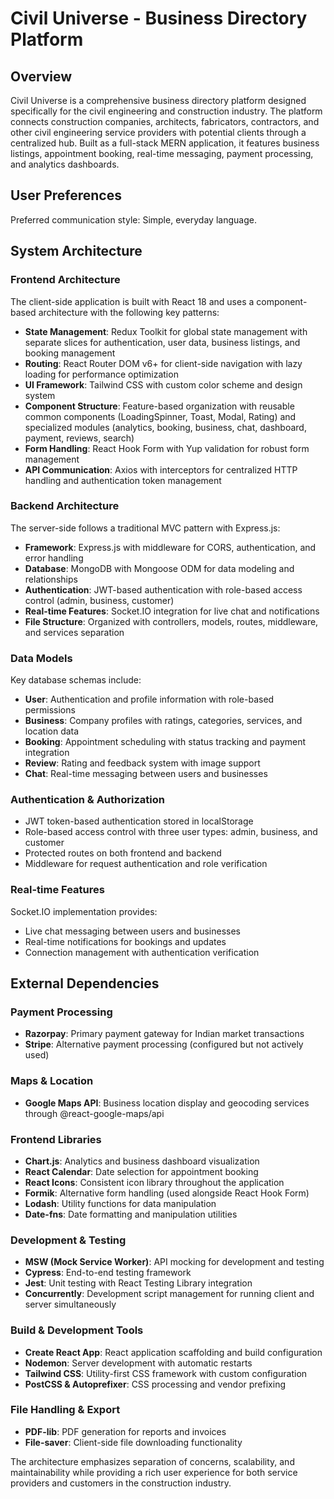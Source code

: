 # Civil Universe - Business Directory Platform

## Overview

Civil Universe is a comprehensive business directory platform designed specifically for the civil engineering and construction industry. The platform connects construction companies, architects, fabricators, contractors, and other civil engineering service providers with potential clients through a centralized hub. Built as a full-stack MERN application, it features business listings, appointment booking, real-time messaging, payment processing, and analytics dashboards.

## User Preferences

Preferred communication style: Simple, everyday language.

## System Architecture

### Frontend Architecture

The client-side application is built with React 18 and uses a component-based architecture with the following key patterns:

- **State Management**: Redux Toolkit for global state management with separate slices for authentication, user data, business listings, and booking management
- **Routing**: React Router DOM v6+ for client-side navigation with lazy loading for performance optimization
- **UI Framework**: Tailwind CSS with custom color scheme and design system
- **Component Structure**: Feature-based organization with reusable common components (LoadingSpinner, Toast, Modal, Rating) and specialized modules (analytics, booking, business, chat, dashboard, payment, reviews, search)
- **Form Handling**: React Hook Form with Yup validation for robust form management
- **API Communication**: Axios with interceptors for centralized HTTP handling and authentication token management

### Backend Architecture

The server-side follows a traditional MVC pattern with Express.js:

- **Framework**: Express.js with middleware for CORS, authentication, and error handling
- **Database**: MongoDB with Mongoose ODM for data modeling and relationships
- **Authentication**: JWT-based authentication with role-based access control (admin, business, customer)
- **Real-time Features**: Socket.IO integration for live chat and notifications
- **File Structure**: Organized with controllers, models, routes, middleware, and services separation

### Data Models

Key database schemas include:
- **User**: Authentication and profile information with role-based permissions
- **Business**: Company profiles with ratings, categories, services, and location data
- **Booking**: Appointment scheduling with status tracking and payment integration
- **Review**: Rating and feedback system with image support
- **Chat**: Real-time messaging between users and businesses

### Authentication & Authorization

- JWT token-based authentication stored in localStorage
- Role-based access control with three user types: admin, business, and customer
- Protected routes on both frontend and backend
- Middleware for request authentication and role verification

### Real-time Features

Socket.IO implementation provides:
- Live chat messaging between users and businesses
- Real-time notifications for bookings and updates
- Connection management with authentication verification

## External Dependencies

### Payment Processing
- **Razorpay**: Primary payment gateway for Indian market transactions
- **Stripe**: Alternative payment processing (configured but not actively used)

### Maps & Location
- **Google Maps API**: Business location display and geocoding services through @react-google-maps/api

### Frontend Libraries
- **Chart.js**: Analytics and business dashboard visualization
- **React Calendar**: Date selection for appointment booking
- **React Icons**: Consistent icon library throughout the application
- **Formik**: Alternative form handling (used alongside React Hook Form)
- **Lodash**: Utility functions for data manipulation
- **Date-fns**: Date formatting and manipulation utilities

### Development & Testing
- **MSW (Mock Service Worker)**: API mocking for development and testing
- **Cypress**: End-to-end testing framework
- **Jest**: Unit testing with React Testing Library integration
- **Concurrently**: Development script management for running client and server simultaneously

### Build & Development Tools
- **Create React App**: React application scaffolding and build configuration
- **Nodemon**: Server development with automatic restarts
- **Tailwind CSS**: Utility-first CSS framework with custom configuration
- **PostCSS & Autoprefixer**: CSS processing and vendor prefixing

### File Handling & Export
- **PDF-lib**: PDF generation for reports and invoices
- **File-saver**: Client-side file downloading functionality

The architecture emphasizes separation of concerns, scalability, and maintainability while providing a rich user experience for both service providers and customers in the construction industry.